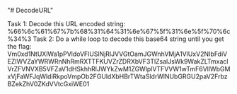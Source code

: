 "# DecodeURL" 

Task 1:
	Decode this URL encoded string:
	%66%6c%61%67%7b%68%31%64%31%6e%67%5f%31%6e%5f%70%6c%34%3
Task 2:
	Do a while loop to decode this base64 string until you get the flag:
	Vm0xd1NtUXlWa1pPVldoVFlUSlNjRlJVVGtOamJGWnhVMjA1VlUxV2NIbFdiVEZIWVZaYWRWRnNhRmRXTTFKUVZrZDRXbVF3TlZsalJsWk9WakZLTmxaclVrZFVNVXB5VFZaV1dHSkhhRlJWYkZwM1ZGWlplVTFVVW1wTmF6VllWbGMxVjFaWFJqWldiRkpoVmpOb2FGUldXbHBrTWtaSldrWlNUbGRGU2paV2FrbzBZekZhV0ZKdVVtcGxiWE01